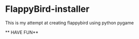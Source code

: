 # FlappyBird-installer

This is my attempt at creating flappybird using python pygame

** HAVE FUN**
